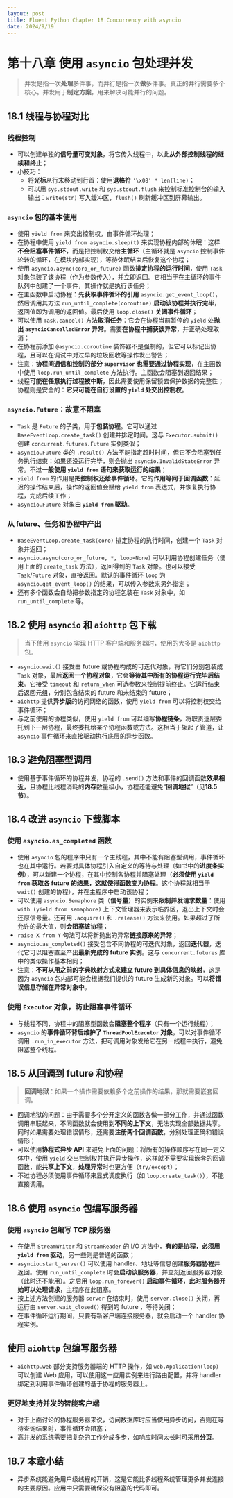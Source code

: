 ```yaml
---
layout: post
title: Fluent Python Chapter 18 Concurrency with asyncio
date: 2024/9/19
---
```


# 第十八章 使用 `asyncio` 包处理并发

> 并发是指一次**处理**多件事，而并行是指一次**做**多件事。真正的并行需要多个核心。并发用于**制定方案**，用来解决可能并行的问题。

## 18.1 线程与协程对比

### 线程控制

- 可以创建单独的**信号量可变对象**，将它传入线程中，以此**从外部控制线程的继续和终止**；
- 小技巧：
    - 将**光标**从行末移动到行首：使用**退格符** `'\x08' * len(line)`；
    - 可以用 `sys.stdout.write` 和 `sys.stdout.flush` 来控制标准控制台的输入输出：`write(str)` 写入缓冲区，`flush()` 刷新缓冲区到屏幕输出。

###  `asyncio` 包的基本使用

- 使用 `yield from` 来交出控制权，由事件循环处理；
- 在协程中使用 `yield from asyncio.sleep(t)` 来实现协程内部的休眠：这样**不会阻塞事件循环**，而是把控制权交给**主循环**（主循环就是 `asyncio` 控制事件轮转的循环，在模块内部实现），等待休眠结束后恢复这个协程；
- 使用 `asyncio.async(coro_or_future)` 函数**排定协程的运行时间**，使用 `Task` 对象包装了该协程（作为参数传入），并立即返回。它相当于在主循环的事件队列中创建了一个事件，其操作就是执行该任务；
- 在主函数中启动协程：先**获取事件循环的引用** `asyncio.get_event_loop()`，然后调用其方法 `run_until_complete(coroutine)` **启动该协程并执行完毕**，返回值即为调用的返回值。最后使用 `loop.close()` **关闭事件循环**；
- 可以使用 `Task.cancel()` 方法**取消任务**：它会在协程当前暂停的 `yield` 处**抛出 `asyncioCancelledError` 异常**。需要**在协程中捕获该异常**，并正确处理取消；
- 在协程前添加 `@asyncio.coroutine` 装饰器不是强制的，但它可以标记出协程，且可以在调试中对过早的垃圾回收等操作发出警告；
- 注意：**协程间通信和控制的部分 `supervisor` 也需要通过协程实现**，在主函数中使用 `loop.run_until_complete` 方法执行。主函数会阻塞到返回结果；
- 线程**可能在任意执行过程被中断**，因此需要使用保留锁去保护数据的完整性；协程则是安全的：**它只可能在自行设置的 `yield` 处交出控制权**。

### `asyncio.Future`：故意不阻塞

- `Task` 是 `Future` 的子类，用于**包装协程**。它可以通过 `BaseEventLoop.create_task()` 创建并排定时间。这与 `Executor.submit()` 创建 `concurrent.futures.Future` 实例类似；
- `asyncio.Future` 类的 `.result()` 方法不能指定超时时间，但它不会阻塞到任务执行结束：如果还没运行完毕，则会抛出 `asyncio.InvalidStateError` 异常。不过**一般使用 `yield from` 语句来获取运行的结果**；
- `yield from` 的作用是**把控制权还给事件循环**。它的**作用等同于回调函数**：延迟的操作结束后，操作的返回值会赋给 `yield from` 表达式，并恢复执行协程，完成后续工作；
- `asyncio.Future` 对象**由 `yield from` 驱动**。

### 从 future、任务和协程中产出

- `BaseEventLoop.create_task(coro)` 排定协程的执行时间，创建一个 `Task` 对象并返回；
- `asyncio.async(coro_or_future, *, loop=None)` 可以利用协程创建任务（使用上面的 `create_task` 方法），返回得到的 `Task` 对象。也可以接受 `Task`/`Future` 对象，直接返回。默认的事件循环 `loop` 为 `asyncio.get_event_loop()` 的结果，可以传入参数来另外指定；
- 还有多个函数会自动把参数指定的协程包装在 `Task` 对象中，如 `run_until_complete` 等。

## 18.2 使用 `asyncio` 和 `aiohttp` 包下载

> 当下使用 `asyncio` 实现 HTTP 客户端和服务器时，使用的大多是 `aiohttp` 包。

- `asyncio.wait()` 接受由 future 或协程构成的可迭代对象，将它们分别包装成 `Task` 对象，最后**返回一个协程对象**，它会**等待其中所有的协程运行完毕后结束**。它接受 `timeout` 和 `return_when` 可选参数来控制提前终止。它运行结束后返回元组，分别包含结束的 future 和未结束的 future；
- `aiohttp` 提供**异步版**的访问网络的函数，使用 `yield from` 可以将控制权交给事件循环；
- 与之前使用的协程类似，使用 `yield from` 可以编写**协程链条**，将职责逐层委托到下一层协程，最终委托给某个协程函数或方法。这相当于架起了管道，让 `asyncio` 事件循环来直接驱动执行底层的异步函数。

## 18.3 避免阻塞型调用

- 使用基于事件循环的协程并发，协程的 `.send()` 方法和事件的回调函数**效果相近**，且协程比线程消耗的**内存**数量级小，协程还能避免“**回调地狱**”（见**18.5 节**）。

## 18.4 改进 `asyncio` 下载脚本

### 使用 `asyncio.as_completed` 函数

- 使用 `asyncio` 包的程序中只有一个主线程，其中不能有阻塞型调用，事件循环也在其中运行。若要对具体协程引入自定义的等待与处理（如书中的**进度条实例**），可以新建一个协程，在其中控制各协程并阻塞处理（**必须使用 `yield from` 获取各 future 的结果，这就使得函数变为协程**。这个协程就相当于 `wait()` 创建的协程），并在主程序中启动该协程；
- 可以使用 `asyncio.Semaphore` 类（**信号量**）的实例来**限制并发请求数量**：使用 `with (yield from semaphore)` 上下文管理器来表示临界区，退出上下文时会还原信号量。还可用 `.acquire()` 和 `.release()` 方法来使用。如果超过了所允许的最大值，则**会阻塞该协程**；
- `raise X from Y` 句法可以将新抛出的异常**链接原来的异常**；
- `asyncio.as_completed()` 接受包含不同协程的可迭代对象，返回**迭代器**，迭代它可以阻塞直至产出**最新完成的 future 实例**。这与 `concurrent.futures` 库中的类似操作基本相同；
- 注意：**不可以用之前的字典映射方式来建立 future 到具体信息的映射**，这是因为 `asyncio` 包内部可能会根据我们提供的 future 生成新的对象。可以**将错误信息存储在异常对象中**。

### 使用 `Executor` 对象，防止阻塞事件循环

- 与线程不同，协程中的阻塞型函数会**阻塞整个程序**（只有一个运行线程）；
- `asyncio` 的**事件循环背后维护了 `ThreadPoolExecutor` 对象**，可以对事件循环调用 `.run_in_executor` 方法，把可调用对象发给它在另一线程中执行，避免阻塞整个线程。

## 18.5 从回调到 future 和协程

> **回调地狱**：如果一个操作需要依赖多个之前操作的结果，那就需要嵌套回调。

- 回调地狱的问题：由于需要多个分开定义的函数各做一部分工作，并通过函数调用串联起来，不同函数就会使用到**不同的上下文**，无法实现全部数据共享。同时如果需要处理错误情形，还需要**注册两个回调函数**，分别处理正确和错误情形；
- 可以使用**协程式异步 API** 来避免上面的问题：将所有的操作顺序写在同一定义体中，使用 `yield` 交出控制权并执行异步操作，这样就不需要实现嵌套的回调函数，能**共享上下文**，**处理异常**时也更方便（`try/except`）；
- 不过协程必须使用事件循环来显式调度执行（如 `loop.create_task()`），不能直接调用。

## 18.6 使用 `asyncio` 包编写服务器

### 使用 `asyncio` 包编写 TCP 服务器

- 在使用 `StreamWriter` 和 `StreamReader` 的 I/O 方法中，**有的是协程，必须用 `yield from` 驱动**，另一些则是普通的函数；
- `asyncio.start_server()` 可以使用 handler、地址等信息创建**服务器协程**并返回。使用 `run_until_complete` 时会**启动该服务器**，并立刻返回服务器对象（此时还不能用）。之后用 `loop.run_forever()` **启动事件循环**，**此时服务器开始可以处理请求**，主程序在此阻塞。
- 按上述方法创建的服务器 `server` 在结束时，使用 `server.close()` 关闭，再运行由 `server.wait_closed()` 得到的 future ，等待关闭；
- 在事件循环运行期间，只要有新客户端连接服务器，就会启动一个 handler 协程实例。

## 使用 `aiohttp` 包编写服务器

- `aiohttp.web` 部分支持服务器端的 HTTP 操作，如 `web.Application(loop)` 可以创建 Web 应用，可以使用这一应用实例来进行路由配置，并将 handler 绑定到利用事件循环创建的基于协程的服务器上。

### 更好地支持并发的智能客户端

- 对于上面讨论的协程服务器来说，访问数据库时应当使用异步访问，否则在等待查询结果时，事件循环会阻塞；
- 高并发的系统需要把复杂的工作分成多步，如响应时间太长时可采用**分页**。

## 18.7 本章小结

- 异步系统能避免用户级线程的开销，这是它能比多线程系统管理更多并发连接的主要原因。应用中只需要确保没有阻塞的代码即可。
